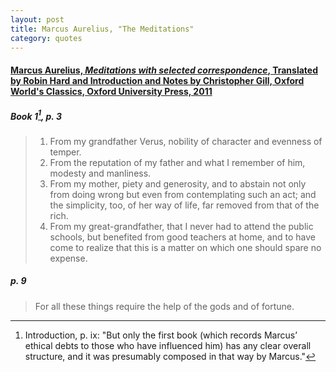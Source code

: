 ```yaml
---
layout: post
title: Marcus Aurelius, "The Meditations"
category: quotes
---
```


#### [Marcus Aurelius, *Meditations with selected correspondence*, Translated by Robin Hard and Introduction and Notes by Christopher Gill, Oxford World's Classics, Oxford University Press, 2011](https://global.oup.com/academic/product/meditations-9780199573202?cc=ca&lang=en&)

##### Book 1[^1], p. 3 

> 1. From my grandfather Verus, nobility of character and evenness of temper.
> 2. From the reputation of my father and what I remember of him, modesty and manliness.
> 3. From my mother, piety and generosity, and to abstain not only from doing wrong but even from contemplating such an act; and the simplicity, too, of her way of life, far removed from that of the rich.
> 4. From my great-grandfather, that I never had to attend the public schools, but benefited from good teachers at home, and to have come to realize that this is a matter on which one should spare no expense.

[^1]: Introduction, p. ix: "But only the first book (which records Marcus’ ethical debts to those who have influenced him) has any clear overall structure, and it was presumably composed in that way by Marcus."

##### p. 9

> For all these things require the help of the gods and of fortune.